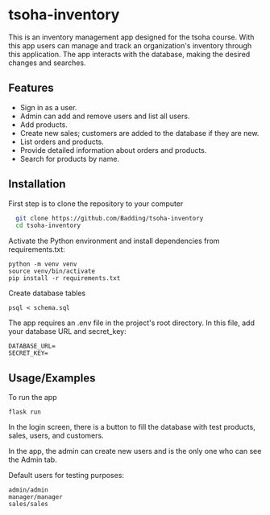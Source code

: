 # tsoha-inventory 

This is an inventory management app designed for the tsoha course. With this app users can manage and track an organization's inventory through this application. The app interacts with the database, making the desired changes and searches.

## Features

- Sign in as a user.
- Admin can add and remove users and list all users.
- Add products.
- Create new sales; customers are added to the database if they are new.
- List orders and products.
- Provide detailed information about orders and products.
- Search for products by name.

## Installation

First step is to clone the repository to your computer

```bash
  git clone https://github.com/Badding/tsoha-inventory
  cd tsoha-inventory
```
Activate the Python environment and install dependencies from requirements.txt:
```
python -m venv venv
source venv/bin/activate
pip install -r requirements.txt
```

Create database tables
```
psql < schema.sql
```

The app requires an .env file in the project's root directory. In this file, add your database URL and secret_key:
```
DATABASE_URL=
SECRET_KEY=
```

## Usage/Examples

To run the app
```
flask run
```

In the login screen, there is a button to fill the database with test products, sales, users, and customers.

In the app, the admin can create new users and is the only one who can see the Admin tab.

Default users for testing purposes:
```
admin/admin
manager/manager
sales/sales

```